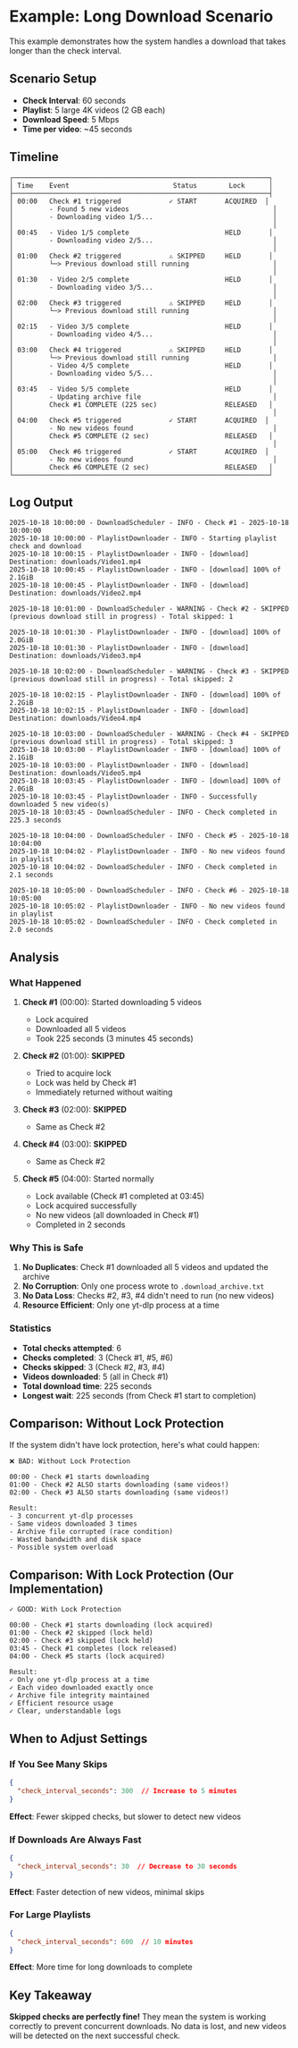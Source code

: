 # Example: Long Download Scenario

This example demonstrates how the system handles a download that takes longer than the check interval.

## Scenario Setup

- **Check Interval**: 60 seconds
- **Playlist**: 5 large 4K videos (2 GB each)
- **Download Speed**: 5 Mbps
- **Time per video**: ~45 seconds

## Timeline

```
┌────────────────────────────────────────────────────────────────┐
│ Time    Event                          Status        Lock      │
├────────────────────────────────────────────────────────────────┤
│ 00:00   Check #1 triggered            ✓ START       ACQUIRED  │
│         - Found 5 new videos                                    │
│         - Downloading video 1/5...                              │
│                                                                 │
│ 00:45   - Video 1/5 complete                        HELD       │
│         - Downloading video 2/5...                              │
│                                                                 │
│ 01:00   Check #2 triggered            ⚠ SKIPPED     HELD       │
│         └─> Previous download still running                     │
│                                                                 │
│ 01:30   - Video 2/5 complete                        HELD       │
│         - Downloading video 3/5...                              │
│                                                                 │
│ 02:00   Check #3 triggered            ⚠ SKIPPED     HELD       │
│         └─> Previous download still running                     │
│                                                                 │
│ 02:15   - Video 3/5 complete                        HELD       │
│         - Downloading video 4/5...                              │
│                                                                 │
│ 03:00   Check #4 triggered            ⚠ SKIPPED     HELD       │
│         └─> Previous download still running                     │
│         - Video 4/5 complete                        HELD       │
│         - Downloading video 5/5...                              │
│                                                                 │
│ 03:45   - Video 5/5 complete                        HELD       │
│         - Updating archive file                                 │
│         Check #1 COMPLETE (225 sec)                 RELEASED   │
│                                                                 │
│ 04:00   Check #5 triggered            ✓ START       ACQUIRED  │
│         - No new videos found                                   │
│         Check #5 COMPLETE (2 sec)                   RELEASED   │
│                                                                 │
│ 05:00   Check #6 triggered            ✓ START       ACQUIRED  │
│         - No new videos found                                   │
│         Check #6 COMPLETE (2 sec)                   RELEASED   │
└────────────────────────────────────────────────────────────────┘
```

## Log Output

```log
2025-10-18 10:00:00 - DownloadScheduler - INFO - Check #1 - 2025-10-18 10:00:00
2025-10-18 10:00:00 - PlaylistDownloader - INFO - Starting playlist check and download
2025-10-18 10:00:15 - PlaylistDownloader - INFO - [download] Destination: downloads/Video1.mp4
2025-10-18 10:00:45 - PlaylistDownloader - INFO - [download] 100% of 2.1GiB
2025-10-18 10:00:45 - PlaylistDownloader - INFO - [download] Destination: downloads/Video2.mp4

2025-10-18 10:01:00 - DownloadScheduler - WARNING - Check #2 - SKIPPED (previous download still in progress) - Total skipped: 1

2025-10-18 10:01:30 - PlaylistDownloader - INFO - [download] 100% of 2.0GiB
2025-10-18 10:01:30 - PlaylistDownloader - INFO - [download] Destination: downloads/Video3.mp4

2025-10-18 10:02:00 - DownloadScheduler - WARNING - Check #3 - SKIPPED (previous download still in progress) - Total skipped: 2

2025-10-18 10:02:15 - PlaylistDownloader - INFO - [download] 100% of 2.2GiB
2025-10-18 10:02:15 - PlaylistDownloader - INFO - [download] Destination: downloads/Video4.mp4

2025-10-18 10:03:00 - DownloadScheduler - WARNING - Check #4 - SKIPPED (previous download still in progress) - Total skipped: 3
2025-10-18 10:03:00 - PlaylistDownloader - INFO - [download] 100% of 2.1GiB
2025-10-18 10:03:00 - PlaylistDownloader - INFO - [download] Destination: downloads/Video5.mp4
2025-10-18 10:03:45 - PlaylistDownloader - INFO - [download] 100% of 2.0GiB
2025-10-18 10:03:45 - PlaylistDownloader - INFO - Successfully downloaded 5 new video(s)
2025-10-18 10:03:45 - DownloadScheduler - INFO - Check completed in 225.3 seconds

2025-10-18 10:04:00 - DownloadScheduler - INFO - Check #5 - 2025-10-18 10:04:00
2025-10-18 10:04:02 - PlaylistDownloader - INFO - No new videos found in playlist
2025-10-18 10:04:02 - DownloadScheduler - INFO - Check completed in 2.1 seconds

2025-10-18 10:05:00 - DownloadScheduler - INFO - Check #6 - 2025-10-18 10:05:00
2025-10-18 10:05:02 - PlaylistDownloader - INFO - No new videos found in playlist
2025-10-18 10:05:02 - DownloadScheduler - INFO - Check completed in 2.0 seconds
```

## Analysis

### What Happened

1. **Check #1** (00:00): Started downloading 5 videos
   - Lock acquired
   - Downloaded all 5 videos
   - Took 225 seconds (3 minutes 45 seconds)

2. **Check #2** (01:00): **SKIPPED**
   - Tried to acquire lock
   - Lock was held by Check #1
   - Immediately returned without waiting

3. **Check #3** (02:00): **SKIPPED**
   - Same as Check #2

4. **Check #4** (03:00): **SKIPPED**
   - Same as Check #2

5. **Check #5** (04:00): Started normally
   - Lock available (Check #1 completed at 03:45)
   - Lock acquired successfully
   - No new videos (all downloaded in Check #1)
   - Completed in 2 seconds

### Why This is Safe

1. **No Duplicates**: Check #1 downloaded all 5 videos and updated the archive
2. **No Corruption**: Only one process wrote to `.download_archive.txt`
3. **No Data Loss**: Checks #2, #3, #4 didn't need to run (no new videos)
4. **Resource Efficient**: Only one yt-dlp process at a time

### Statistics

- **Total checks attempted**: 6
- **Checks completed**: 3 (Check #1, #5, #6)
- **Checks skipped**: 3 (Check #2, #3, #4)
- **Videos downloaded**: 5 (all in Check #1)
- **Total download time**: 225 seconds
- **Longest wait**: 225 seconds (from Check #1 start to completion)

## Comparison: Without Lock Protection

If the system didn't have lock protection, here's what could happen:

```
❌ BAD: Without Lock Protection

00:00 - Check #1 starts downloading
01:00 - Check #2 ALSO starts downloading (same videos!)
02:00 - Check #3 ALSO starts downloading (same videos!)

Result:
- 3 concurrent yt-dlp processes
- Same videos downloaded 3 times
- Archive file corrupted (race condition)
- Wasted bandwidth and disk space
- Possible system overload
```

## Comparison: With Lock Protection (Our Implementation)

```
✓ GOOD: With Lock Protection

00:00 - Check #1 starts downloading (lock acquired)
01:00 - Check #2 skipped (lock held)
02:00 - Check #3 skipped (lock held)
03:45 - Check #1 completes (lock released)
04:00 - Check #5 starts (lock acquired)

Result:
✓ Only one yt-dlp process at a time
✓ Each video downloaded exactly once
✓ Archive file integrity maintained
✓ Efficient resource usage
✓ Clear, understandable logs
```

## When to Adjust Settings

### If You See Many Skips

```json
{
  "check_interval_seconds": 300  // Increase to 5 minutes
}
```

**Effect**: Fewer skipped checks, but slower to detect new videos

### If Downloads Are Always Fast

```json
{
  "check_interval_seconds": 30  // Decrease to 30 seconds
}
```

**Effect**: Faster detection of new videos, minimal skips

### For Large Playlists

```json
{
  "check_interval_seconds": 600  // 10 minutes
}
```

**Effect**: More time for long downloads to complete

## Key Takeaway

**Skipped checks are perfectly fine!** They mean the system is working correctly to prevent concurrent downloads. No data is lost, and new videos will be detected on the next successful check.
